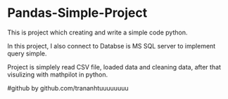 # Pandas-Simple-Project

This is project which creating and write a simple code python.

In this project, I also connect to Databse is MS SQL server to implement query simple.

Project is simplely read CSV file, loaded data and cleaning data, after that visulizing with mathpilot in python.


#github by github.com/trananhtuuuuuuuu